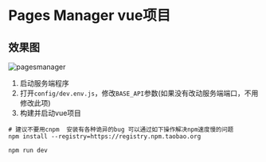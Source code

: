 # Pages Manager vue项目

## 效果图

![pagesmanager](https://images.gitee.com/uploads/images/2019/0130/161244_13fc59f8_332975.png "pagesmanager.png")

1. 启动服务端程序
2. 打开`config/dev.env.js`，修改`BASE_API`参数(如果没有改动服务端端口，不用修改此项)
3. 构建并启动vue项目

```
# 建议不要用cnpm  安装有各种诡异的bug 可以通过如下操作解决npm速度慢的问题
npm install --registry=https://registry.npm.taobao.org

npm run dev
```